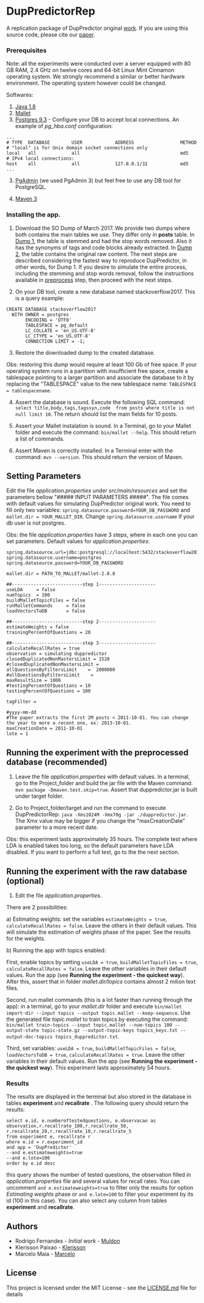 # DupPredictorRep
A replication package of DupPredictor original [work]. If you are using this source code, please cite our [paper](https://ieeexplore.ieee.org/stamp/stamp.jsp?arnumber=8330262).

### Prerequisites

Note: all the experiments were conducted over a server equipped with 80 GB RAM, 2.4 GHz on twelve cores and 64-bit Linux Mint Cinnamon operating system. We strongly recommend a similar or better hardware environment. The operating system however could be changed. 

Softwares:
1. [Java 1.8] 
2. [Mallet]
3. [Postgres 9.3] - Configure your DB to accept local connections. An example of *pg_hba.conf* configuration:

```
...
# TYPE  DATABASE        USER            ADDRESS                 METHOD
# "local" is for Unix domain socket connections only
local   all             all                                     md5
# IPv4 local connections:
host    all             all             127.0.0.1/32            md5
...
```
3. [PgAdmin] (we used PgAdmin 3) but feel free to use any DB tool for PostgreSQL. 

5. [Maven 3](https://maven.apache.org/)

### Installing the app.
1. Download the SO Dump of March 2017. We provide two dumps where both contains the main tables we use. They differ only in **posts** table. In [Dump 1](http://lascam.facom.ufu.br/companion/duplicatequestion/backup_so_march_2017_stemmed_stoped_ok.backup), the table is stemmed and had the stop words removed. Also it has the synonyms of tags and code blocks already extracted. In [Dump 2](http://lascam.facom.ufu.br/companion/duplicatequestion/backup_so_2017_raw_basic_tables_ok.backup), the table contains the original raw content. The next steps are described considering the fastest way to reproduce DupPredictor, in other words, for Dump 1. If you desire to simulate the entire process, including the stemming and stop words removal, follow the instructions available in [preprocess](https://github.com/muldon/preprocessor) step, then proceed with the next steps.

2. On your DB tool, create a new database named stackoverflow2017. This is a query example:
```
CREATE DATABASE stackoverflow2017
  WITH OWNER = postgres
       ENCODING = 'UTF8'
       TABLESPACE = pg_default
       LC_COLLATE = 'en_US.UTF-8'
       LC_CTYPE = 'en_US.UTF-8'
       CONNECTION LIMIT = -1;
```
3. Restore the downloaded dump to the created database. 

Obs: restoring this dump would require at least 100 Gb of free space. If your operating system runs in a partition with insufficient free space, create a tablespace pointing to a larger partition and associate the database to it by replacing the "TABLESPACE" value to the new tablespace name: `TABLESPACE = tablespacename`. 

4. Assert the database is sound. Execute the following SQL command: `select title,body,tags,tagssyn,code  from posts where title is not null limit 10`. The return should list the main fields for 10 posts. 

5. Assert your Mallet instalation is sound. In a Terminal, go to your Mallet folder and execute the command: `bin/mallet --help`. This should return a list of commands. 

6. Assert Maven is correctly installed. In a Terminal enter with the command: `mvn --version`. This should return the version of Maven. 


## Setting Parameters

Edit the file *application.properties* under *src/main/resources* and set the parameters bellow "##### INPUT PARAMETERS #####". The file comes with default values for simulating DupPredictor original work. You need to fill only two variables: `spring.datasource.password=YOUR_DB_PASSWORD` and `mallet.dir = YOUR_MALLET_DIR`. Change `spring.datasource.username` if your db user is not postgres. 

Obs: the file *application.properties* have 3 steps, where in each one you can set parameters. Default values for *application.properties*:

```
spring.datasource.url=jdbc:postgresql://localhost:5432/stackoverflow2017
spring.datasource.username=postgres
spring.datasource.password=YOUR_DB_PASSWORD

mallet.dir = PATH_TO_MALLET/mallet-2.0.8

##--------------------------step 1---------------------
useLDA 	   = false
numTopics  = 100
buildMalletTopicFiles = false
runMalletCommands     = false
loadVectorsToDB       = false

##--------------------------step 2---------------------
estimateWeights = false
trainingPercentOfQuestions = 20

##--------------------------step 3---------------------
calculateRecallRates = true
observation = simulating duppredictor
closedDuplicatedNonMastersLimit = 1528
#closedDuplicatedNonMastersLimit = 
allQuestionsByFiltersLimit    =  2000000
#allQuestionsByFiltersLimit    =  
maxResultSize = 1000
#testingPercentOfQuestions = 10
testingPercentOfQuestions = 100

tagFilter = 

#yyyy-mm-dd
#The paper extracts the first 2M posts < 2011-10-01. You can change the year to more a recent one, ex: 2013-10-01. 
maxCreationDate = 2011-10-01
lote = 1
```

## Running the experiment with the preprocessed database (recommended)

1. Leave the file *application.properties* with default values. In a terminal, go to the Project_folder and build the jar file with the Maven command: `mvn package -Dmaven.test.skip=true`. Assert that duppredictor.jar is built under target folder. 

2. Go to Project_folder/target and run the command to execute DupPredictorRep: `java -Xms1024M -Xmx70g -jar ./duppredictor.jar`. The Xmx value may be bigger if you change the "maxCreationDate" parameter to a more recent date. 

Obs: this experiment lasts approximately 35 hours. The complete test where LDA is enabled takes too long, so the default parameters have LDA disabled. If you want to perform a full test, go to the the next section. 


## Running the experiment with the raw database (optional)

1. Edit the file *application.properties*. 

There are 2 possibilities: 

a) Estimating weights: set the variables `estimateWeights = true`, `calculateRecallRates = false`. Leave the others in their default values. This will simulate the estimation of weights phase of the paper. See the results for the weights. 

b) Running the app with topics enabled: 

First, enable topics by setting `useLDA = true`, `buildMalletTopicFiles = true`, `calculateRecallRates = false`. Leave the other variables in their default values. Run the app (see **Running the experiment - the quickest way**). After this, assert that in folder *mallet.dir/topics* contains almost 2 milion text files.

Second, run mallet commands (this is a lot faster than running through the app): in a terminal, go to your *mallet.dir* folder and execute `bin/mallet import-dir --input topics --output topic.mallet --keep-sequence`. Use the generated file *topic.mallet* to train topics by executing the command: `bin/mallet train-topics --input topic.mallet --num-topics 100 --output-state topic-state.gz --output-topic-keys topics_keys.txt --output-doc-topics topics_duppredictor.txt`. 

Third, set variables: `useLDA = true`, `buildMalletTopicFiles = false`, `loadVectorsToDB = true`, `calculateRecallRates = true`. Leave the other variables in their default values. Run the app (see **Running the experiment - the quickest way**). This experiment lasts approximately 54 hours.

### Results

The results are displayed in the terminal but also stored in the database in tables **experiment** and **recallrate** . The following query should return the results:  
```
select e.id, e.numberoftestedquestions, e.observacao as observation,r.recallrate_100,r.recallrate_50, r.recallrate_20,r.recallrate_10,r.recallrate_5
from experiment e, recallrate r
where e.id = r.experiment_id
and app = 'DupPredictor'
--and e.estimateweights=true
--and e.lote=100
order by e.id desc
```
this query shows the number of tested questions, the observation filled in *application.properties* file and several values for recall rates. You can uncomment `and e.estimateweights=true` to filter only the results for option *Estimating weights* phase or `and e.lote=100` to filter your experiment by its id (100 in this case). You can also select any column from tables **experiment** and **recallrate**. 

## Authors

* Rodrigo Fernandes  - *Initial work* - [Muldon](https://github.com/muldon)
* Klerisson Paixao - [Klerisson](http://klerisson.github.io/)
* Marcelo Maia - [Marcelo](http://buscatextual.cnpq.br/buscatextual/visualizacv.do?id=K4791753E8)


## License

This project is licensed under the MIT License - see the [LICENSE.md](LICENSE) file for details



[work]: https://soarsmu.github.io/papers/jcst-duplicateqns.pdf
[Java 1.8]: http://www.oracle.com/technetwork/java/javase/downloads/jre8-downloads-2133155.html
[Mallet]: http://mallet.cs.umass.edu/
[Postgres 9.3]: https://www.postgresql.org/download/
[PgAdmin]: https://www.pgadmin.org/download/
[Dump of March 2017]: http://lapes.ufu.br/so/

